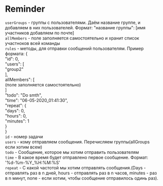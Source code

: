 # Reminder
`userGroups` - группы с пользователями. Даём название группе, и добавляем в них пользователей. Формат: "название группы": [имя участников добавляем по почте]  
`allMembers` - поле заполняется самостоятельно и хранит список участноков всей команды  
`rules` - методы, для отправки сообщений пользователям. Пример формата: {  
"id": 0,  
"users": [  
  "group2"  
  ],  
  allMembers": [  
  (поле заполняется самостоятельно)  
        ]  
"todo": "Do smth",   
"time": "06-05-2020_01:41:30",   
"repeat": {   
"days": 0,   
"hours": 0,   
"minutes": 1   
}   
}   
`id` - номер задачи   
`users` - кому отправляем сообщения. Перечисляем группы(allGroups если хотим всем)   
`todo` - Сообщение, которое мы хотим отправить пользователям   
`time` - В какое время будет отправлено первое сообщение. Формат: '%d-%m-%Y_%H:%M:%S'   
`repeat` - С какой частотой мы хотим отправлять сообщения.(Days - отправлять раз в n дней, hours - отправлять раз в n часов, minutes - раз в n минут, none - если хотим, чтобы сообщение отправилось одинь раз).

